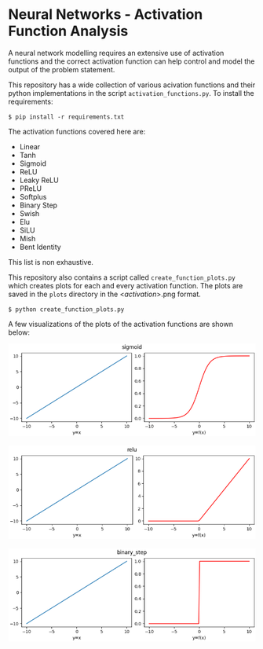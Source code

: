 # Neural Networks - Activation Function Analysis

A neural network modelling requires an extensive use of activation functions and the correct activation function can help control and model the output of the problem statement.

This repository has a wide collection of various acivation functions and their python implementations in the script  `activation_functions.py`.
To install the requirements:

```
$ pip install -r requirements.txt
```
The activation functions covered here are:
- Linear
- Tanh
- Sigmoid
- ReLU
- Leaky ReLU
- PReLU
- Softplus
- Binary Step
- Swish
- Elu
- SiLU
- Mish
- Bent Identity

This list is non exhaustive.

This repository also contains a script called `create_function_plots.py` which creates plots for each and every activation function. The plots are saved in the `plots` directory in the <*activation*>.png format.

```
$ python create_function_plots.py

```

A few visualizations of the plots of the activation functions are shown below:

<img src="plots/sigmoid.png"/>

<br>
<br>
<img src="plots/relu.png"/>
<br>
<br>
<img src="plots/binary_step.png">